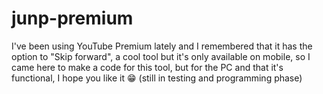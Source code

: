 # junp-premium

I've been using YouTube Premium lately and I remembered that it has the option to "Skip forward", a cool tool but it's only available on mobile, so I came here to make a code for this tool, but for the PC and that it's functional, I hope you like it 😁
(still in testing and programming phase)
